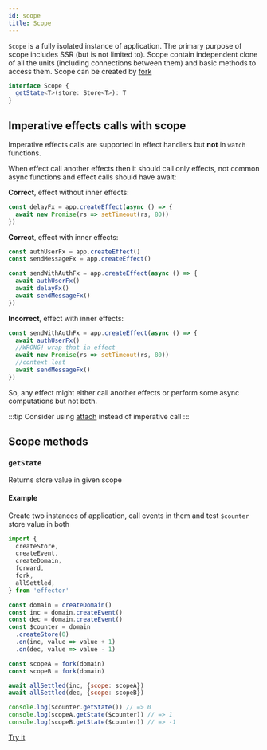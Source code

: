 ```yaml
---
id: scope
title: Scope
---
```


`Scope` is a fully isolated instance of application.
The primary purpose of scope includes SSR (but is not limited to). Scope contain independent clone of all the units (including connections between them) and basic methods to access them.
Scope can be created by [fork](./fork.md)

```ts
interface Scope {
  getState<T>(store: Store<T>): T
}
```

## Imperative effects calls with scope

Imperative effects calls are supported in effect handlers but **not** in `watch` functions.

When effect call another effects then it should call only effects, not common async functions and effect calls should have await:

**Correct**, effect without inner effects:

```js
const delayFx = app.createEffect(async () => {
  await new Promise(rs => setTimeout(rs, 80))
})
```

**Correct**, effect with inner effects:

```js
const authUserFx = app.createEffect()
const sendMessageFx = app.createEffect()

const sendWithAuthFx = app.createEffect(async () => {
  await authUserFx()
  await delayFx()
  await sendMessageFx()
})
```

**Incorrect**, effect with inner effects:

```js
const sendWithAuthFx = app.createEffect(async () => {
  await authUserFx()
  //WRONG! wrap that in effect
  await new Promise(rs => setTimeout(rs, 80))
  //context lost
  await sendMessageFx()
})
```

So, any effect might either call another effects or perform some async computations but not both.

:::tip
Consider using [attach](./attach.md) instead of imperative call
:::

## Scope methods

### `getState`

Returns store value in given scope

#### Example

Create two instances of application, call events in them and test `$counter` store value in both

```js
import {
  createStore,
  createEvent,
  createDomain,
  forward,
  fork,
  allSettled,
} from 'effector'

const domain = createDomain()
const inc = domain.createEvent()
const dec = domain.createEvent()
const $counter = domain
  .createStore(0)
  .on(inc, value => value + 1)
  .on(dec, value => value - 1)

const scopeA = fork(domain)
const scopeB = fork(domain)

await allSettled(inc, {scope: scopeA})
await allSettled(dec, {scope: scopeB})

console.log($counter.getState()) // => 0
console.log(scopeA.getState($counter)) // => 1
console.log(scopeB.getState($counter)) // => -1
```

[Try it](https://share.effector.dev/0grlV3bA)
